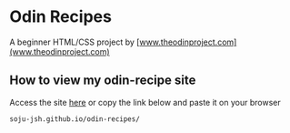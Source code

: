 # Odin Recipes
A beginner HTML/CSS project by [www.theodinproject.com](www.theodinproject.com)

## How to view  my odin-recipe site

Access the site [here](https://soju-jsh.github.io/odin-recipes/) or copy the link below and paste it on your browser
```
soju-jsh.github.io/odin-recipes/
```
